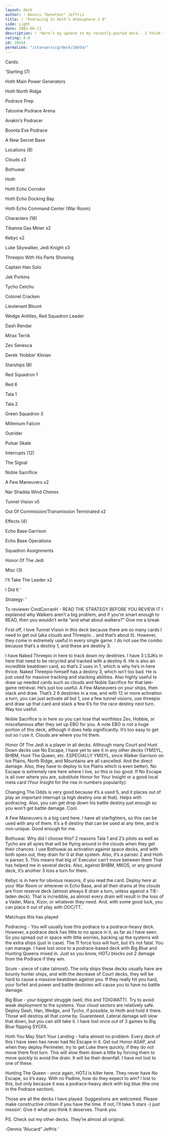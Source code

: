 ```yaml
---
layout: deck
author: ! Dennis "Denethor" Jeffris
title: ! "Podracing In Hoth’s Atmosphere 2 0"
side: Light
date: 2001-06-11
description: ! "Here’s my update to my recently-posted deck.  I think this is much better."
rating: 4.0
id: 16654
permalink: "/starwarsccg/deck/16654/"
---
```

Cards: 

'Starting (7) 

Hoth Main Power Generators 

Hoth North Ridge 

Podrace Prep 

Tatooine Podrace Arena 

Anakin&#8217;s Podracer 

Boonta Eve Podrace 

A New Secret Base 


Locations (8) 

Clouds x3 

Bothuwai

Hoth 

Hoth Echo Corridor 

Hoth Echo Docking Bay 

Hoth Echo Command Center (War Room) 


Characters (18) 

Tibanna Gas Miner x2 

Kebyc x2 

Luke Skywalker, Jedi Knight x3

Threepio With His Parts Showing

Captain Han Solo 

Jek Porkins 

Tycho Celchu 

Colonel Cracken 

Lieutenant Blount 

Wedge Antilles, Red Squadron Leader 

Dash Rendar 

Mirax Terrik 

Zev Senesca 

Derek &#8217;Hobbie&#8217; Klivian 


Starships (8) 

Red Squadron 1 

Red 6 

Tala 1 

Tala 2 

Green Squadron 3 

Millenium Falcon 

Outrider 

Pulsar Skate 


Interrupts (12) 

The Signal 

Noble Sacrifice

A Few Maneuvers x2 

Nar Shadda Wind Chimes 

Tunnel Vision x5 

Out Of Commission/Transmission Terminated x2


Effects (4) 

Echo Base Garrison 

Echo Base Operations 

Squadron Assignments 

Honor Of The Jedi


Misc (3) 

I&#8217;ll Take The Leader x2 

I Did It  '

Strategy: '

To reviewer  CmdCorranH - READ THE STRATEGY BEFORE YOU REVIEW IT  I explained why Walkers aren’t a big problem, and if you’re smart enough to READ, then you wouldn’t write ”and what about walkers?”  Give me a break




First off, I love Tunnel Vision in this deck because there are so many cards I need to get out (aka clouds and Threepio... and that’s about it).  However, they come in extremely useful in every single game.  I do not use the combo because that’s a destiny 1, and these are destiny 3.


I have Naked Threepio in here to track down my destinies.  I have 3 LSJKs in here that need to be recycled and tracked with a destiny 6.  He is also an incredible beatdown card, so that’s 2 uses in 1, which is why he’s in here thrice.  Naked Threepio himself has a destiny 3, which isn’t too bad.  He is just used for massive tracking and stacking abilities.  Also highly useful to draw up needed cards such as clouds and Noble Sacrifice for that late-game retrieval.  He’s just too useful.  A Few Maneuvers on your ships, then stack and draw.  That’s 2 6 destinies in a row, and with 12 or more activation a turn, you can just activate all but 1, use a few tunnel visions, use threepio and draw up that card and stack a few 6’s for the race destiny next turn.  Way too useful.


Noble Sacrifice is in here so you can lose that worthless Zev, Hobbie, or miscellanious after they set up EBO for you.  A note  EBO is not a huge portion of this deck, although it does help significantly.  It’s too easy to get out so I use it.  Clouds are where you hit them.


Honor Of The Jedi is a player in all decks.  Although many Court and Hunt Down decks use No Escape, I have yet to see it in any other decks (YMSYL, BHBM, Hunt The Queen, etc.  ESPECIALLY YMSYL, since Walker Garrison on Ice Plains, North Ridge, and Mountains are all cancelled.  And the direct damage.  Also, they have to deploy to Ice Plains which is even better).  No Escape is extremely rare here where I live, so this is too good.  If No Escape is all over where you are, substitute Honor for Your Insight or a good local meta card (Your Insight for the rise in numbers popularity).


Changing The Odds is very good because it’s a used 5, and it places out of play an important interrupt (a high destiny one at that).  Helps with podracing.  Also, you can get drop down his battle destiny just enough so you won’t get battle damage.  Cool.


A Few Maneuvers is a big card here.  I have all starfighters, so this can be used with any of them.  It’s a 6 destiny that can be used at any time, and is non-unique.  Good enough for me.


Bothuwai.  Why did I choose this?  2 reasons  Tala 1 and 2’s pilots as well as Tycho are all spies that will be flying around in the clouds when they get their chances.  I use Bothuwai as activation against space decks, and with both spies out, they drain for 0 at that system.  Also, it’s a parsec 2 and Hoth is parsec 5.  This means that big ol’ Executor can’t move between them  That has helped me in several decks.  Also, against BHBM, MKOS, or any ground deck, it’s another 3 loss a turn for them.


Kebyc is in here for obvious reasons, if you read the card.  Deploy here at your War Room or wherever in Echo Base, and all their drains at the clouds are from reserve deck (almost always 6 drain a turn, unless against a TIE-laden deck).  That is incredible, as almost every drain will result in the loss of a Vader, Mara, Xizor, or whatever they need.  And, with some good luck, you can place it out of play with OOC/TT.


Matchups this has played


Podracing - You will usually lose this podrace to a podrace-heavy deck.  However, a podrace deck has little to no space in it, as far as I have seen.  So you spread out in space with little worries, backing up the systems will the extra ships (just in case).  The 11 force loss will hurt, but it’s not fatal.  You can manage.  I have lost once to a podrace-based deck with Big Blue and Hunting Queens mixed in.  Just so you know, HOTJ blocks out 2 damage from the Podrace if they win.


Scum - piece of cake (almost).  The only ships these decks usually have are bounty hunter ships, and with the decrease of Court decks, they will be hard to cause a massive beatdown against you.  If they really hit you hard, your forfeit and power and battle destinies will cause you to have no battle damage.


Big Blue - your biggest struggle (well, this and TDIGWATT).  Try to avoid weak deployment to the systems.  Your cloud sectors are relatively safe.  Deploy Dash, Han, Wedge, and Tycho, if possible, to Hoth and hold it there.  Those will destroy all that come by.  Guarenteed.  Lateral damage will slow that down, but you can still take it.  I have lost once out of 3 games to Big Blue flipping SYCFA.


Hoth You May Start Your Landing - haha almost no problem.  Every deck of this I have seen has never had No Escape in it.  Get out Honor ASAP, and when they deploy Perimeter, try to get Luke there quickly, if they do not move there first turn.  This will slow them down a little by forcing them to move quickly to avoid the drain.  It will be their downfall.  I have not lost to one of these.


Hunting The Queen - once again, HOTJ is killer here.  They never have No Escape, so it’s easy.  With no Padme, how do they expect to win?  I lost to this, but only because it was a podrace-heavy deck with big blue (the one in the Podrace section).


Those are all the decks I have played.  Suggestions are welcomed.  Please make constructive critism if you have the time.  If not, I’ll take 5 stars  -)  just messin’.  Give it what you think it deserves.  Thank you


PS.  Check out my other decks.  They’re almost all original.


-Dennis ”Alucard” Jeffris  '
